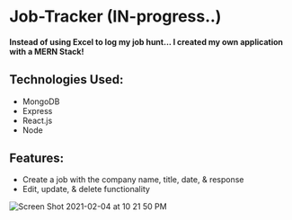 # Job-Tracker (IN-progress..)

#### Instead of using Excel to log my job hunt... I created my own application with a MERN Stack! 

## Technologies Used:

* MongoDB
* Express
* React.js
* Node



## Features:
* Create a job with the company name, title, date, & response
* Edit, update, & delete functionality


![Screen Shot 2021-02-04 at 10 21 50 PM](https://user-images.githubusercontent.com/73499055/106990835-aa6d8380-673a-11eb-9223-bdd809f0f1a6.png)
